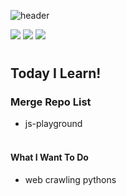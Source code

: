 ![header](https://capsule-render.vercel.app/api?type=egg&text=Yeaseul's%20TIL&color=gradient&height=250)

<img src="https://img.shields.io/badge/javascript-F7DF1E?style=for-the-badge&logo=javascript&logoColor=black"/></a>
<img src="https://img.shields.io/badge/HTML5-black?style=for-the-badge&logo=HTML5&logoColor=#E34F26"/></a>
<img src="https://img.shields.io/badge/CSS3-blue?style=for-the-badge&logo=css3&logoColor=#1572B6"/></a>

#

## Today I Learn!

### Merge Repo List

- js-playground  
  <br>

#### What I Want To Do

- web crawling pythons
